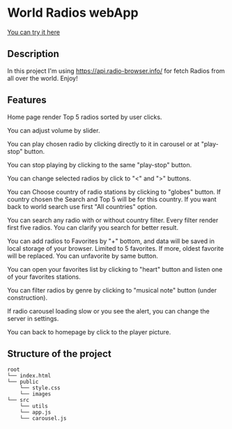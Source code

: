 # World Radios webApp

[You can try it here](https://worldradioswebapp.netlify.app)

## Description

In this project I'm using <https://api.radio-browser.info/> for fetch Radios from all over the world. Enjoy!

## Features

Home page render Top 5 radios sorted by user clicks.

You can adjust volume by slider.

You can play chosen radio by clicking directly to it in carousel or at "play-stop" button.

You can stop playing by clicking to the same "play-stop" button.

You can change selected radios by click to "<" and ">" buttons.

You can Choose country of radio stations by clicking to "globes" button. If country chosen the Search and Top 5 will be for this country. If you want back to world search use first "All countries" option.

You can search any radio with or without country filter. Every filter render first five radios. You can clarify you search for better result.

You can add radios to Favorites by "+" bottom, and data will be saved in local storage of your browser. Limited to 5 favorites. If more, oldest favorite will be replaced. You can unfavorite by same button.

You can open your favorites list by clicking to "heart" button and listen one of your favorites stations. 

You can filter radios by genre by clicking to "musical note" button (under construction).

If radio carousel loading slow or you see the alert, you can change the server in settings.

You can back to homepage by click to the player picture.

## Structure of the project

```text
root
└── index.html
└── public
    └── style.css
    └── images
└── src
    └── utils
    └── app.js
    └── carousel.js
```
